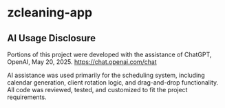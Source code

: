 # zcleaning-app

## AI Usage Disclosure
Portions of this project were developed with the assistance of ChatGPT, OpenAI, May 20, 2025.
https://chat.openai.com/chat

AI assistance was used primarily for the scheduling system, including calendar generation, client rotation logic, and drag-and-drop functionality. All code was reviewed, tested, and customized to fit the project requirements.